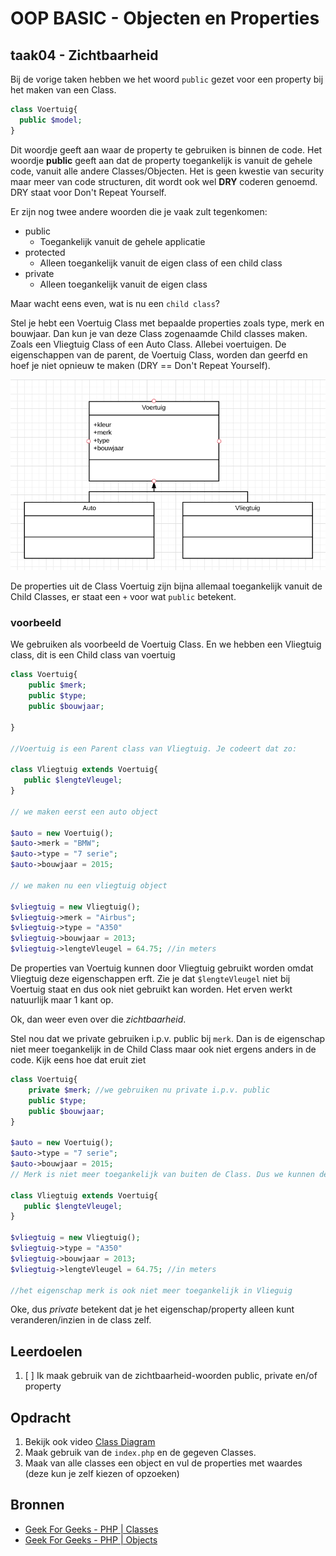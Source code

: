 # OOP BASIC - Objecten en Properties

## taak04 - Zichtbaarheid

Bij de vorige taken hebben we het woord `public` gezet voor een property bij het maken van een Class.

```php
class Voertuig{
  public $model;
}
```

Dit woordje geeft aan waar de property te gebruiken is binnen de code. Het woordje __public__ geeft aan dat de property toegankelijk is vanuit de gehele code, vanuit alle andere Classes/Objecten. Het is geen kwestie van security maar meer van code structuren, dit wordt ook wel __DRY__ coderen genoemd. DRY staat voor Don't Repeat Yourself.

Er zijn nog twee andere woorden die je vaak zult tegenkomen:

- public
  - Toegankelijk vanuit de gehele applicatie
- protected
  - Alleen toegankelijk vanuit de eigen class of een child class
- private
  - Alleen toegankelijk vanuit de eigen class

Maar wacht eens even, wat is nu een `child class`?

Stel je hebt een Voertuig Class met bepaalde properties zoals type, merk en bouwjaar. Dan kun je van deze Class zogenaamde Child classes maken. Zoals een Vliegtuig Class of een Auto Class. Allebei voertuigen. De eigenschappen van de parent, de Voertuig Class, worden dan geerfd en hoef je niet opnieuw te maken (DRY == Don't Repeat Yourself).

![Visibility](images/visilbility.png)

De properties uit de Class Voertuig zijn bijna allemaal toegankelijk vanuit de Child Classes, er staat een `+` voor wat `public` betekent.

### voorbeeld

We gebruiken als voorbeeld de Voertuig Class. En we hebben een Vliegtuig class, dit is een Child class van voertuig

```php
class Voertuig{
    public $merk;
    public $type;
    public $bouwjaar;
    
}

//Voertuig is een Parent class van Vliegtuig. Je codeert dat zo:

class Vliegtuig extends Voertuig{
   public $lengteVleugel;
}

// we maken eerst een auto object

$auto = new Voertuig();
$auto->merk = "BMW";
$auto->type = "7 serie";
$auto->bouwjaar = 2015;

// we maken nu een vliegtuig object

$vliegtuig = new Vliegtuig();
$vliegtuig->merk = "Airbus";
$vliegtuig->type = "A350"
$vliegtuig->bouwjaar = 2013;
$vliegtuig->lengteVleugel = 64.75; //in meters
```

De properties van Voertuig kunnen door Vliegtuig gebruikt worden omdat Vliegtuig deze eigenschappen erft.
Zie je dat `$lengteVleugel` niet bij Voertuig staat en dus ook niet gebruikt kan worden. Het erven werkt natuurlijk maar 1 kant op.

Ok, dan weer even over die _zichtbaarheid_.

Stel nou dat we private gebruiken i.p.v. public bij `merk`. Dan is de eigenschap niet meer toegankelijk in de Child Class maar ook niet ergens anders in de code. Kijk eens hoe dat eruit ziet

```php
class Voertuig{
    private $merk; //we gebruiken nu private i.p.v. public
    public $type;
    public $bouwjaar;
}

$auto = new Voertuig();
$auto->type = "7 serie";
$auto->bouwjaar = 2015;
// Merk is niet meer toegankelijk van buiten de Class. Dus we kunnen de waarde ook niet veranderen :((

class Vliegtuig extends Voertuig{
   public $lengteVleugel;
}

$vliegtuig = new Vliegtuig();
$vliegtuig->type = "A350"
$vliegtuig->bouwjaar = 2013;
$vliegtuig->lengteVleugel = 64.75; //in meters

//het eigenschap merk is ook niet meer toegankelijk in Vlieguig
```

Oke, dus _private_ betekent dat je het eigenschap/property alleen kunt veranderen/inzien in de class zelf.

## Leerdoelen

1. [ ] Ik maak gebruik van de zichtbaarheid-woorden public, private en/of property

## Opdracht

1. Bekijk ook video [Class Diagram](https://www.youtube.com/watch?v=UI6lqHOVHic)
2. Maak gebruik van de `index.php` en de gegeven Classes.
3. Maak van alle classes een object en vul de properties met waardes (deze kun je zelf kiezen of opzoeken)

## Bronnen

- [Geek For Geeks - PHP | Classes](https://www.geeksforgeeks.org/php-classes/)
- [Geek For Geeks - PHP | Objects](https://www.geeksforgeeks.org/php-objects/)
